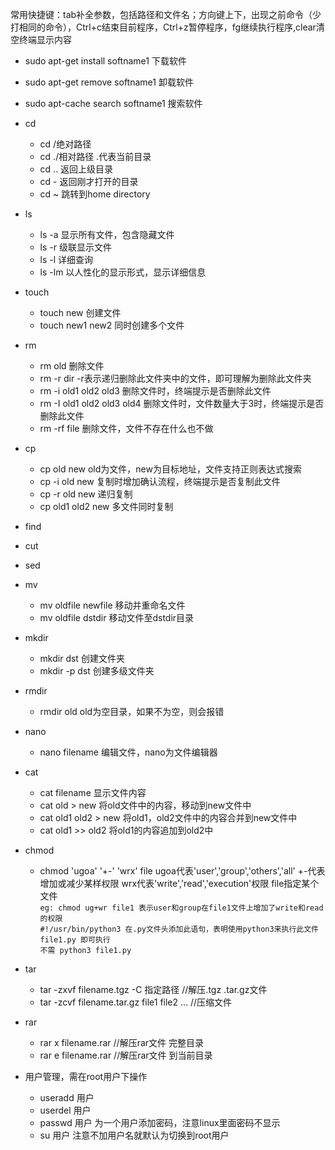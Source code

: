 常用快捷键：tab补全参数，包括路径和文件名；方向键上下，出现之前命令（少打相同的命令），Ctrl+c结束目前程序，Ctrl+z暂停程序，fg继续执行程序,clear清空终端显示内容    
- sudo apt-get install softname1   下载软件  
- sudo apt-get remove softname1    卸载软件  
- sudo apt-cache search softname1  搜索软件  
- cd  
  - cd /绝对路径  
  - cd ./相对路径  .代表当前目录  
  - cd .. 返回上级目录  
  - cd - 返回刚才打开的目录  
  - cd ~ 跳转到home directory  
  
- ls  
  - ls -a 显示所有文件，包含隐藏文件  
  - ls -r 级联显示文件  
  - ls -l 详细查询  
  - ls -lm 以人性化的显示形式，显示详细信息  

- touch  
  - touch new 创建文件  
  - touch new1 new2  同时创建多个文件  

- rm  
  - rm old  删除文件    
  - rm -r dir   -r表示递归删除此文件夹中的文件，即可理解为删除此文件夹      
  - rm -i old1 old2 old3 删除文件时，终端提示是否删除此文件  
  - rm -I old1 old2 old3 old4 删除文件时，文件数量大于3时，终端提示是否删除此文件   
  - rm -rf file  删除文件，文件不存在什么也不做  
  
- cp  
  - cp old new  old为文件，new为目标地址，文件支持正则表达式搜索  
  - cp -i old new  复制时增加确认流程，终端提示是否复制此文件  
  - cp -r old new  递归复制      
  - cp old1 old2 new 多文件同时复制  
- find
- cut
- sed
- mv  
  - mv oldfile newfile 移动并重命名文件  
  - mv oldfile dstdir  移动文件至dstdir目录  
  
- mkdir  
  - mkdir dst 创建文件夹  
  - mkdir -p dst 创建多级文件夹  
  
- rmdir  
  - rmdir old old为空目录，如果不为空，则会报错    
  
- nano
  - nano filename 编辑文件，nano为文件编辑器    
  
- cat
  - cat filename 显示文件内容  
  - cat old > new 将old文件中的内容，移动到new文件中  
  - cat old1 old2 > new 将old1，old2文件中的内容合并到new文件中  
  - cat old1 >> old2  将old1的内容追加到old2中  
  
- chmod 
  - chmod 'ugoa' '+-' 'wrx' file  ugoa代表'user','group','others','all' +-代表增加或减少某样权限 wrx代表'write','read','execution'权限 file指定某个文件  
  `eg: chmod ug+wr file1 表示user和group在file1文件上增加了write和read的权限`  
  `#!/usr/bin/python3 在.py文件头添加此语句，表明使用python3来执行此文件`  
  `file1.py 即可执行`  
  `不需 python3 file1.py`  
- tar   
  - tar -zxvf filename.tgz -C 指定路径  //解压.tgz .tar.gz文件  
  - tar -zcvf filename.tar.gz file1 file2 ... //压缩文件  
- rar  
  - rar x filename.rar  //解压rar文件 完整目录  
  - rar e filename.rar  //解压rar文件 到当前目录  
- 用户管理，需在root用户下操作    
  - useradd 用户  
  - userdel 用户  
  - passwd  用户 为一个用户添加密码，注意linux里面密码不显示  
  - su 用户    注意不加用户名就默认为切换到root用户  
 
